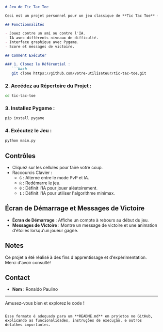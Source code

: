 

```markdown
# Jeu de Tic Tac Toe

Ceci est un projet personnel pour un jeu classique de **Tic Tac Toe** (Jeu de Morpion) que j'ai créé pour tester mes compétences en Python et Pygame. Le jeu dispose d'une interface graphique interactive et inclut une Intelligence Artificielle (IA) simple.

## Fonctionnalités

- Jouez contre un ami ou contre l'IA.
- IA avec différents niveaux de difficulté.
- Interface graphique avec Pygame.
- Score et messages de victoire.

## Comment Exécuter

### 1. Clonez le Référentiel :
   ```bash
   git clone https://github.com/votre-utilisateur/tic-tac-toe.git
   ```

### 2. Accédez au Répertoire du Projet :
   ```bash
   cd tic-tac-toe
   ```

### 3. Installez Pygame :
   ```bash
   pip install pygame
   ```

### 4. Exécutez le Jeu :
   ```bash
   python main.py
   ```

## Contrôles

- Cliquez sur les cellules pour faire votre coup.
- Raccourcis Clavier :
  - `G` : Alterne entre le mode PvP et IA.
  - `R` : Redémarre le jeu.
  - `0` : Définit l'IA pour jouer aléatoirement.
  - `1` : Définit l'IA pour utiliser l'algorithme minimax.

## Écran de Démarrage et Messages de Victoire

- **Écran de Démarrage** : Affiche un compte à rebours au début du jeu.
- **Messages de Victoire** : Montre un message de victoire et une animation d'étoiles lorsqu'un joueur gagne.

## Notes

Ce projet a été réalisé à des fins d'apprentissage et d'expérimentation. Merci d'avoir consulté!

## Contact

- **Nom** : Ronaldo Paulino

---

Amusez-vous bien et explorez le code !
```

Esse formato é adequado para um **README.md** em projetos no GitHub, explicando as funcionalidades, instruções de execução, e outros detalhes importantes.
